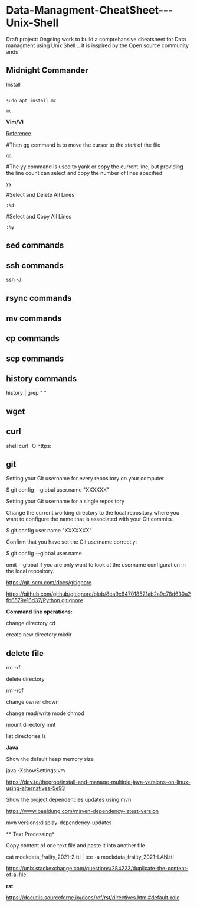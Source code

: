 # Data-Managment-CheatSheet---Unix-Shell
Draft project: Ongoing work to build a comprehansive cheatsheet for Data managment using Unix Shell .. It is inspired by the Open source community ands

**Midnight Commander**
---

Install
```

sudo apt install mc

```
```
mc
```

**Vim/Vi**

[Reference](https://linuxtect.com/how-to-select-all-in-vim-vi/)

#Then gg command is to move the cursor to the start of the file

``` 
gg

```


 #The yy command is used to yank or copy the current line, but providing the line count can select and copy the number of lines specified 

``` 
yy 

```

 #Select and Delete All Lines

```
:%d
```
 #Select and Copy All Lines

```
:%y
```

**sed commands**
----

**ssh commands**
----

ssh -J

**rsync commands**
----

**mv commands**
----

**cp commands**
----

**scp commands**
----

**history commands**
----

history | grep " "




**wget**
----

curl 
----

shell curl -O https:

git 
---

Setting your Git username for every repository on your computer

$ git config --global user.name "XXXXXX"

Setting your Git username for a single repository

Change the current working directory to the local repository where you want to configure the name that is associated with your Git commits.

$ git config user.name "XXXXXXX"

Confirm that you have set the Git username correctly:

$ git config --global user.name

omit --global if you are only want to look at the username configuration in the local repository.

https://git-scm.com/docs/gitignore 

https://github.com/github/gitignore/blob/8ea9c647018521ab2a9c78d630a2fb6579e16d37/Python.gitignore

**Command line operations:**

change directory cd 

create new directory mkdir

delete file 
---
rm -rf 

delete directory 

rm -rdf 

change owner chown

change read/write mode chmod 

mount directory mnt 

list directories ls 

**Java**

Show the default heap memory size

java -XshowSettings:vm

https://dev.to/thegroo/install-and-manage-multiple-java-versions-on-linux-using-alternatives-5e93

Show the project dependencies updates using mvn

https://www.baeldung.com/maven-dependency-latest-version

mvn versions:display-dependency-updates

** Text Processing*

Copy content of one text file and paste it into another file

cat mockdata_frailty_2021-2.ttl | tee -a mockdata_frailty_2021-LAN.ttl 

https://unix.stackexchange.com/questions/284223/duplicate-the-content-of-a-file

**rst**

https://docutils.sourceforge.io/docs/ref/rst/directives.html#default-role
